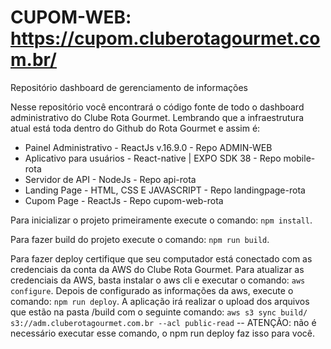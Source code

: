 # CUPOM-WEB: https://cupom.cluberotagourmet.com.br/

Repositório dashboard de gerenciamento de informações 

Nesse repositório você encontrará o código fonte de todo o dashboard administrativo do Clube Rota Gourmet. Lembrando que a infraestrutura atual está toda dentro do Github do Rota Gourmet e assim é:

- Painel Administrativo - ReactJs v.16.9.0 - Repo ADMIN-WEB
- Aplicativo para usuários - React-native | EXPO SDK 38 - Repo mobile-rota
- Servidor de API - NodeJs - Repo api-rota
- Landing Page - HTML, CSS E JAVASCRIPT - Repo landingpage-rota
- Cupom Page - ReactJs - Repo cupom-web-rota

Para inicializar o projeto primeiramente execute o comando: `npm install`.

Para fazer build do projeto execute o comando: `npm run build`.

Para fazer deploy certifique que seu computador está conectado com as credenciais da conta da AWS do Clube Rota Gourmet. Para atualizar as credenciais da AWS, basta instalar o aws cli e executar o comando: `aws configure`.
Depois de configurado as informações da aws, execute o comando: `npm run deploy`.
A aplicação irá realizar o upload dos arquivos que estão na pasta /build com o seguinte comando:
`aws s3 sync build/ s3://adm.cluberotagourmet.com.br --acl public-read` -- ATENÇÃO: não é necessário executar esse comando, o npm run deploy faz isso para você.